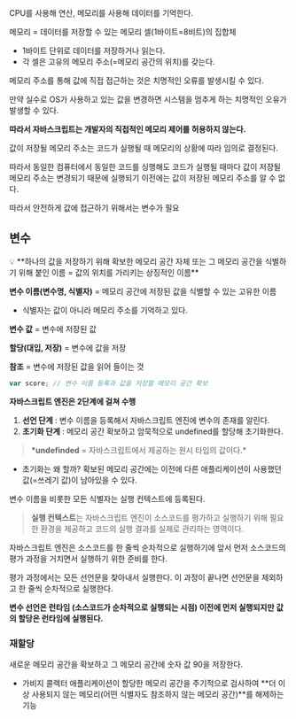 CPU를 사용해 연산, 메모리를 사용해 데이터를 기억한다.

메모리 = 데이터를 저장할 수 있는 메모리 셀(1바이트=8비트)의 집합체

- 1바이트 단위로 데이터를 저장하거나 읽는다.
- 각 셀은 고유의 메모리 주소(=메모리 공간의 위치)를 갖는다.

메모리 주소를 통해 값에 직접 접근하는 것은 치명적인 오류를 발생시킬 수 있다.

만약 실수로 OS가 사용하고 있는 값을 변경하면 시스템을 멈추게 하는 치명적인 오유가 발생할 수 있다.

**따라서 자바스크립트는 개발자의 직접적인 메모리 제어를 허용하지 않는다.**

값이 저장될 메모리 주소는 코드가 실행될 때 메모리의 상황에 따라 임의로 결정된다.

따라서 동일한 컴퓨터에서 동일한 코드를 싱행해도 코드가 실행될 때마다 값이 저장될 메모리 주소는 변경되기 때문에 실행되기 이전에는 값이 저장된 메모리 주소를 알 수 없다.

따라서 안전하게 값에 접근하기 위해서는 변수가 필요

## 변수

<aside>
💡 **하나의 값을 저장하기 위해 확보한 메모리 공간 자체 또는 그 메모리 공간을 식별하기 위해 붙인 이름
= 값의 위치를 가리키는 상징적인 이름**

</aside>

**변수 이름(변수명, 식별자)** = 메모리 공간에 저장된 값을 식별할 수 있는 고유한 이름

- 식별자는 값이 아니라 메모리 주소를 기억하고 있다.

**변수 값** = 변수에 저장된 값

**할당(대입, 저장)** = 변수에 값을 저장

**참조** = 변수에 저장된 값을 읽어 들이는 것

```jsx
var score; // 변수 이름 등록과 값을 저장할 메모리 공간 확보
```

**자바스크립트 엔진은 2단계에 걸쳐 수행**

1. **선언 단계** : 변수 이름을 등록해서 자바스크립트 엔진에 변수의 존재를 알린다.
2. **초기화 단계** : 메모리 공간 확보하고 암묵적으로 undefined를 할당해 초기화한다.

> **\*undefinded** = 자바스크립트에서 제공하는 원시 타입의 값이다.\*

- 초기화는 왜 할까?
  확보된 메모리 공간에는 이전에 다른 애플리케이션이 사용했던 값(=쓰레기 값)이 남아있을 수 있다.

변수 이름을 비롯한 모든 식별자는 실행 컨텍스트에 등록된다.

> **실행 컨텍스트**는 자바스크립트 엔진이 소스코드를 평가하고 실행하기 위해 필요한 환경을 제공하고 코드의 실행 결과를 실제로 관리하는 영역이다.

자바스크립트 엔진은 소스코드를 한 줄씩 순차적으로 실행하기에 앞서 먼저 소스코드의 평가 과정을 거치면서 실행하기 위한 준비를 한다.

평가 과정에서는 모든 선언문을 찾아내서 실행한다. 이 과정이 끝나면 선언문을 제외하고 한 줄씩 순차적으로 실행한다.

**변수 선언은 런타임 (소스코드가 순차적으로 실행되는 시점) 이전에 먼저 실행되지만 값의 할당은 런타임에 실행된다.**

### 재할당

새로운 메모리 공간을 확보하고 그 메모리 공간에 숫자 값 90을 저장한다.

- 가비지 콜렉터
  애플리케이션이 할당한 메모리 공간을 주기적으로 검사하여 **더 이상 사용되지 않는 메모리(어떤 식별자도 참조하지 않는 메모리 공간)**를 해제하는 기능

